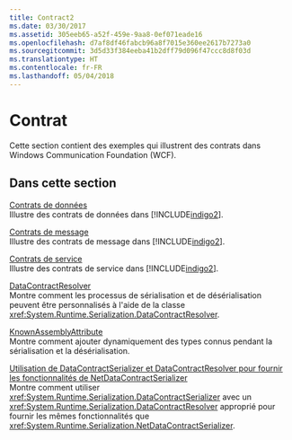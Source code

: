 ```yaml
---
title: Contract2
ms.date: 03/30/2017
ms.assetid: 305eeb65-a52f-459e-9aa8-0ef071eade16
ms.openlocfilehash: d7af8df46fabcb96a8f7015e360ee2617b7273a0
ms.sourcegitcommit: 3d5d33f384eeba41b2dff79d096f47ccc8d8f03d
ms.translationtype: HT
ms.contentlocale: fr-FR
ms.lasthandoff: 05/04/2018
---
```

# <a name="contract"></a>Contrat
Cette section contient des exemples qui illustrent des contrats dans Windows Communication Foundation (WCF).  
  
## <a name="in-this-section"></a>Dans cette section  
 [Contrats de données](../../../../docs/framework/wcf/samples/data-contracts.md)  
 Illustre des contrats de données dans [!INCLUDE[indigo2](../../../../includes/indigo2-md.md)].  
  
 [Contrats de message](../../../../docs/framework/wcf/samples/message-contracts.md)  
 Illustre des contrats de message dans [!INCLUDE[indigo2](../../../../includes/indigo2-md.md)].  
  
 [Contrats de service](../../../../docs/framework/wcf/samples/service-contracts.md)  
 Illustre des contrats de service dans [!INCLUDE[indigo2](../../../../includes/indigo2-md.md)].  
  
 [DataContractResolver](../../../../docs/framework/wcf/samples/datacontractresolver.md)  
 Montre comment les processus de sérialisation et de désérialisation peuvent être personnalisés à l'aide de la classe <xref:System.Runtime.Serialization.DataContractResolver>.  
  
 [KnownAssemblyAttribute](../../../../docs/framework/wcf/samples/knownassemblyattribute.md)  
 Montre comment ajouter dynamiquement des types connus pendant la sérialisation et la désérialisation.  
  
 [Utilisation de DataContractSerializer et DataContractResolver pour fournir les fonctionnalités de NetDataContractSerializer](../../../../docs/framework/wcf/samples/datacontractserializer-datacontractresolver-netdatacontractserializer.md)  
 Montre comment utiliser <xref:System.Runtime.Serialization.DataContractSerializer> avec un <xref:System.Runtime.Serialization.DataContractResolver> approprié pour fournir les mêmes fonctionnalités que <xref:System.Runtime.Serialization.NetDataContractSerializer>.
